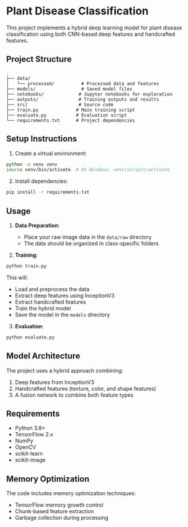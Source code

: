 # Plant Disease Classification

This project implements a hybrid deep learning model for plant disease classification using both CNN-based deep features and handcrafted features.

## Project Structure
```
.
├── data/
│   └── processed/          # Processed data and features
├── models/                 # Saved model files
├── notebooks/             # Jupyter notebooks for exploration
├── outputs/               # Training outputs and results
├── src/                   # Source code
├── train.py              # Main training script
├── evaluate.py           # Evaluation script
└── requirements.txt      # Project dependencies
```

## Setup Instructions

1. Create a virtual environment:
```bash
python -m venv venv
source venv/bin/activate  # On Windows: venv\Scripts\activate
```

2. Install dependencies:
```bash
pip install -r requirements.txt
```

## Usage

1. **Data Preparation**:
   - Place your raw image data in the `data/raw` directory
   - The data should be organized in class-specific folders

2. **Training**:
```bash
python train.py
```
This will:
- Load and preprocess the data
- Extract deep features using InceptionV3
- Extract handcrafted features
- Train the hybrid model
- Save the model in the `models` directory

3. **Evaluation**:
```bash
python evaluate.py
```

## Model Architecture

The project uses a hybrid approach combining:
1. Deep features from InceptionV3
2. Handcrafted features (texture, color, and shape features)
3. A fusion network to combine both feature types

## Requirements

- Python 3.8+
- TensorFlow 2.x
- NumPy
- OpenCV
- scikit-learn
- scikit-image

## Memory Optimization

The code includes memory optimization techniques:
- TensorFlow memory growth control
- Chunk-based feature extraction
- Garbage collection during processing
